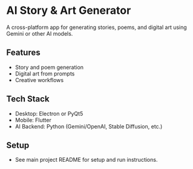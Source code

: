 # AI Story & Art Generator

A cross-platform app for generating stories, poems, and digital art using Gemini or other AI models.

## Features

- Story and poem generation
- Digital art from prompts
- Creative workflows

## Tech Stack

- Desktop: Electron or PyQt5
- Mobile: Flutter
- AI Backend: Python (Gemini/OpenAI, Stable Diffusion, etc.)

## Setup

- See main project README for setup and run instructions.
